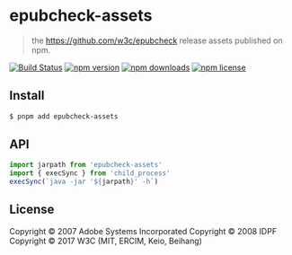 # epubcheck-assets

> the https://github.com/w3c/epubcheck release assets published on npm.

[![Build Status](https://img.shields.io/github/actions/workflow/status/magicdawn/epubcheck-assets/ci.yml?style=flat-square&branch=main)](https://github.com/magicdawn/epubcheck-assets/actions/workflows/ci.yml)
[![npm version](https://img.shields.io/npm/v/epubcheck-assets.svg?style=flat-square)](https://www.npmjs.com/package/epubcheck-assets)
[![npm downloads](https://img.shields.io/npm/dm/epubcheck-assets.svg?style=flat-square)](https://www.npmjs.com/package/epubcheck-assets)
[![npm license](https://img.shields.io/npm/l/epubcheck-assets.svg?style=flat-square)](http://magicdawn.mit-license.org)

## Install

```sh
$ pnpm add epubcheck-assets
```

## API

```js
import jarpath from 'epubcheck-assets'
import { execSync } from 'child_process'
execSync(`java -jar '${jarpath}' -h`)
```

## License

Copyright © 2007 Adobe Systems Incorporated
Copyright © 2008 IDPF
Copyright © 2017 W3C (MIT, ERCIM, Keio, Beihang)

